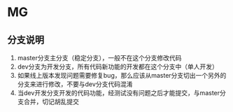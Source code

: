 # MG

## 分支说明

1. master分支主分支（稳定分支），一般不在这个分支修改代码
2. dev分支为开发分支，所有代码新功能的开发都在这个分支中（单人开发）
3. 如果线上版本发现问题需要修复bug，那么应该从master分支切出一个另外的分支来进行修改，不要与dev分支代码混淆
4. 当dev开发分支开发的代码功能，经测试没有问题之后才能提交，与master分支合并，切记胡乱提交










